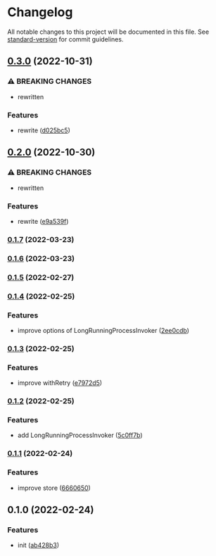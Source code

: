 # Changelog

All notable changes to this project will be documented in this file. See [standard-version](https://github.com/conventional-changelog/standard-version) for commit guidelines.

## [0.3.0](https://git.blackglory.me:2222/BlackGlory/long-running-process/compare/v0.2.0...v0.3.0) (2022-10-31)


### ⚠ BREAKING CHANGES

* rewritten

### Features

* rewrite ([d025bc5](https://git.blackglory.me:2222/BlackGlory/long-running-process/commit/d025bc5556e7c7c6c058c7774f75749b036f13ee))

## [0.2.0](https://git.blackglory.me:2222/BlackGlory/long-running-process/compare/v0.1.7...v0.2.0) (2022-10-30)


### ⚠ BREAKING CHANGES

* rewritten

### Features

* rewrite ([e9a539f](https://git.blackglory.me:2222/BlackGlory/long-running-process/commit/e9a539f9ee2a21ff62364e1d75e712a3e7935827))

### [0.1.7](http://git.blackglory.me:2222/BlackGlory/long-running-process/compare/v0.1.6...v0.1.7) (2022-03-23)

### [0.1.6](http://git.blackglory.me:2222/BlackGlory/long-running-process/compare/v0.1.5...v0.1.6) (2022-03-23)

### [0.1.5](http://git.blackglory.me:2222/BlackGlory/long-running-process/compare/v0.1.4...v0.1.5) (2022-02-27)

### [0.1.4](http://git.blackglory.me:2222/BlackGlory/long-running-process/compare/v0.1.3...v0.1.4) (2022-02-25)


### Features

* improve options of LongRunningProcessInvoker ([2ee0cdb](http://git.blackglory.me:2222/BlackGlory/long-running-process/commit/2ee0cdb2691221cca6206413101b859a3c30809f))

### [0.1.3](http://git.blackglory.me:2222/BlackGlory/long-running-process/compare/v0.1.2...v0.1.3) (2022-02-25)


### Features

* improve withRetry ([e7972d5](http://git.blackglory.me:2222/BlackGlory/long-running-process/commit/e7972d54bfafccef591a2a1797b1bd65a999ae7d))

### [0.1.2](http://git.blackglory.me:2222/BlackGlory/long-running-process/compare/v0.1.1...v0.1.2) (2022-02-25)


### Features

* add LongRunningProcessInvoker ([5c0ff7b](http://git.blackglory.me:2222/BlackGlory/long-running-process/commit/5c0ff7bd21a8bd4d74eff1169dea06ba635dcb79))

### [0.1.1](http://git.blackglory.me:2222/BlackGlory/long-running-process/compare/v0.1.0...v0.1.1) (2022-02-24)


### Features

* improve store ([6660650](http://git.blackglory.me:2222/BlackGlory/long-running-process/commit/666065017609e0675a152e55b1388305b6061bc4))

## 0.1.0 (2022-02-24)


### Features

* init ([ab428b3](http://git.blackglory.me:2222/BlackGlory/long-running-process/commit/ab428b32eff680384199d9e4301c5cf0dc95935a))
